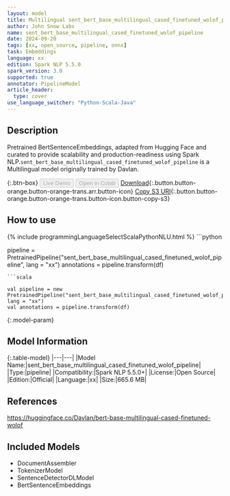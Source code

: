 ```yaml
---
layout: model
title: Multilingual sent_bert_base_multilingual_cased_finetuned_wolof_pipeline pipeline BertSentenceEmbeddings from Davlan
author: John Snow Labs
name: sent_bert_base_multilingual_cased_finetuned_wolof_pipeline
date: 2024-09-20
tags: [xx, open_source, pipeline, onnx]
task: Embeddings
language: xx
edition: Spark NLP 5.5.0
spark_version: 3.0
supported: true
annotator: PipelineModel
article_header:
  type: cover
use_language_switcher: "Python-Scala-Java"
---
```


## Description

Pretrained BertSentenceEmbeddings, adapted from Hugging Face and curated to provide scalability and production-readiness using Spark NLP.`sent_bert_base_multilingual_cased_finetuned_wolof_pipeline` is a Multilingual model originally trained by Davlan.

{:.btn-box}
<button class="button button-orange" disabled>Live Demo</button>
<button class="button button-orange" disabled>Open in Colab</button>
[Download](https://s3.amazonaws.com/auxdata.johnsnowlabs.com/public/models/sent_bert_base_multilingual_cased_finetuned_wolof_pipeline_xx_5.5.0_3.0_1726801748090.zip){:.button.button-orange.button-orange-trans.arr.button-icon}
[Copy S3 URI](s3://auxdata.johnsnowlabs.com/public/models/sent_bert_base_multilingual_cased_finetuned_wolof_pipeline_xx_5.5.0_3.0_1726801748090.zip){:.button.button-orange.button-orange-trans.button-icon.button-copy-s3}

## How to use



<div class="tabs-box" markdown="1">
{% include programmingLanguageSelectScalaPythonNLU.html %}
```python

pipeline = PretrainedPipeline("sent_bert_base_multilingual_cased_finetuned_wolof_pipeline", lang = "xx")
annotations =  pipeline.transform(df)   

```
```scala

val pipeline = new PretrainedPipeline("sent_bert_base_multilingual_cased_finetuned_wolof_pipeline", lang = "xx")
val annotations = pipeline.transform(df)

```
</div>

{:.model-param}
## Model Information

{:.table-model}
|---|---|
|Model Name:|sent_bert_base_multilingual_cased_finetuned_wolof_pipeline|
|Type:|pipeline|
|Compatibility:|Spark NLP 5.5.0+|
|License:|Open Source|
|Edition:|Official|
|Language:|xx|
|Size:|665.6 MB|

## References

https://huggingface.co/Davlan/bert-base-multilingual-cased-finetuned-wolof

## Included Models

- DocumentAssembler
- TokenizerModel
- SentenceDetectorDLModel
- BertSentenceEmbeddings